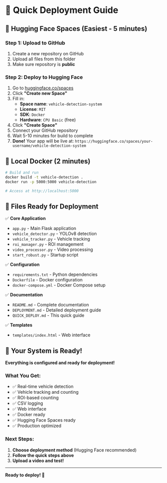 # 🚀 Quick Deployment Guide

## 🎯 Hugging Face Spaces (Easiest - 5 minutes)

### Step 1: Upload to GitHub
1. Create a new repository on GitHub
2. Upload all files from this folder
3. Make sure repository is **public**

### Step 2: Deploy to Hugging Face
1. Go to [huggingface.co/spaces](https://huggingface.co/spaces)
2. Click **"Create new Space"**
3. Fill in:
   - **Space name**: `vehicle-detection-system`
   - **License**: `MIT`
   - **SDK**: `Docker`
   - **Hardware**: `CPU Basic` (free)
4. Click **"Create Space"**
5. Connect your GitHub repository
6. Wait 5-10 minutes for build to complete
7. **Done!** Your app will be live at: `https://huggingface.co/spaces/your-username/vehicle-detection-system`

## 🐳 Local Docker (2 minutes)

```bash
# Build and run
docker build -t vehicle-detection .
docker run -p 5000:5000 vehicle-detection

# Access at http://localhost:5000
```

## 📁 Files Ready for Deployment

✅ **Core Application**
- `app.py` - Main Flask application
- `vehicle_detector.py` - YOLOv8 detection
- `vehicle_tracker.py` - Vehicle tracking
- `roi_manager.py` - ROI management
- `video_processor.py` - Video processing
- `start_robust.py` - Startup script

✅ **Configuration**
- `requirements.txt` - Python dependencies
- `Dockerfile` - Docker configuration
- `docker-compose.yml` - Docker Compose setup

✅ **Documentation**
- `README.md` - Complete documentation
- `DEPLOYMENT.md` - Detailed deployment guide
- `QUICK_DEPLOY.md` - This quick guide

✅ **Templates**
- `templates/index.html` - Web interface

## 🎉 Your System is Ready!

**Everything is configured and ready for deployment!**

### What You Get:
- ✅ Real-time vehicle detection
- ✅ Vehicle tracking and counting
- ✅ ROI-based counting
- ✅ CSV logging
- ✅ Web interface
- ✅ Docker ready
- ✅ Hugging Face Spaces ready
- ✅ Production optimized

### Next Steps:
1. **Choose deployment method** (Hugging Face recommended)
2. **Follow the quick steps above**
3. **Upload a video and test!**

---
**Ready to deploy! 🚀**
